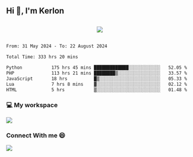 ## Hi 👋, I'm Kerlon

<p align="center" style="margin: 30px;">
 
 <img src="https://skillicons.dev/icons?i=html,css,bootstrap,js,nodejs,jquery,python,flask,php,mysql,lua,sqlite,firebase">


</p>
<!--START_SECTION:waka-->

```txt
From: 31 May 2024 - To: 22 August 2024

Total Time: 333 hrs 20 mins

Python           175 hrs 45 mins █████████████░░░░░░░░░░░░   52.05 %
PHP              113 hrs 21 mins ████████▒░░░░░░░░░░░░░░░░   33.57 %
JavaScript       18 hrs          █▒░░░░░░░░░░░░░░░░░░░░░░░   05.33 %
Lua              7 hrs 8 mins    ▓░░░░░░░░░░░░░░░░░░░░░░░░   02.12 %
HTML             5 hrs           ▒░░░░░░░░░░░░░░░░░░░░░░░░   01.48 %
```

<!--END_SECTION:waka-->


<p align="center">
 <h3>💻 My workspace</h3>
    <img src="https://skillicons.dev/icons?i=mint" />
</p>

<p align="center">
 <h3>Connect With me 😄</h3> 
    <a href="https://www.linkedin.com/in/kerlon-fernandes"><img src="https://skillicons.dev/icons?i=linkedin" />
  </a>
</p>




